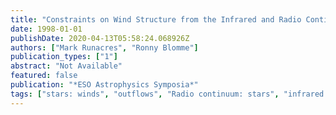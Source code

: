 ```yaml
---
title: "Constraints on Wind Structure from the Infrared and Radio Continuum of Hot Stars"
date: 1998-01-01
publishDate: 2020-04-13T05:58:24.068926Z
authors: ["Mark Runacres", "Ronny Blomme"]
publication_types: ["1"]
abstract: "Not Available"
featured: false
publication: "*ESO Astrophysics Symposia*"
tags: ["stars: winds", "outflows", "Radio continuum: stars", "infrared: stars"]
---
```


